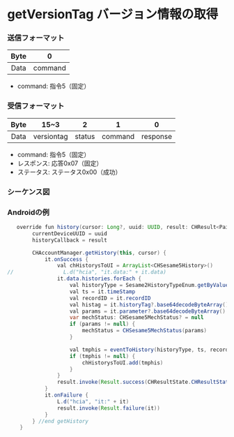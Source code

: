 # getVersionTag バージョン情報の取得

### 送信フォーマット

|  Byte  |    0    |  
|:------:|:-------:|
| Data   | command |
- command: 指令5（固定）

### 受信フォーマット
| Byte |    15~3    |   2    | 1 |     0      |  
|:---:|:----------:|:------:|:---:|:---------:|
| Data | versiontag | status | command |response   |
- command: 指令5（固定）
- レスポンス: 応答0x07（固定）
- ステータス: ステータス0x00（成功）

### シーケンス図
<!-- ![アイコン](ssm5version.svg) -->

### Androidの例
```java
   override fun history(cursor: Long?, uuid: UUID, result: CHResult<Pair<List<CHSesame5History>, Long?>>) {
        currentDeviceUUID = uuid
        historyCallback = result

        CHAccountManager.getHistory(this, cursor) {
            it.onSuccess {
                val chHistorysToUI = ArrayList<CHSesame5History>()
//                L.d("hcia", "it.data:" + it.data)
                it.data.histories.forEach {
                    val historyType = Sesame2HistoryTypeEnum.getByValue(it.type)
                    val ts = it.timeStamp
                    val recordID = it.recordID
                    val histag = it.historyTag?.base64decodeByteArray()
                    val params = it.parameter?.base64decodeByteArray()
                    var mechStatus: CHSesame5MechStatus? = null
                    if (params != null) {
                        mechStatus = CHSesame5MechStatus(params)
                    }

                    val tmphis = eventToHistory(historyType, ts, recordID, mechStatus, histag)
                    if (tmphis != null) {
                        chHistorysToUI.add(tmphis)
                    }
                }
                result.invoke(Result.success(CHResultState.CHResultStateNetworks(Pair(chHistorysToUI.toList(), it.data.cursor))))
            }
            it.onFailure {
                L.d("hcia", "it:" + it)
                result.invoke(Result.failure(it))
            }
        } //end getHistory
    }
